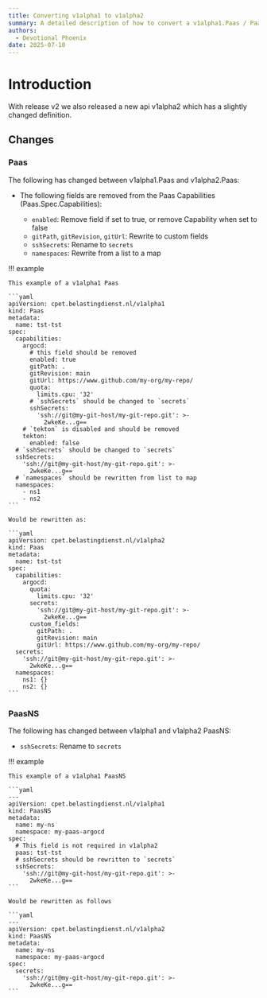 ```yaml
---
title: Converting v1alpha1 to v1alpha2
summary: A detailed description of how to convert a v1alpha1.Paas / PaasNS to v1alpha2.Paas / PaasNS.
authors:
  - Devotional Phoenix
date: 2025-07-10
---
```


# Introduction

With release v2 we also released a new api v1alpha2 which has a slightly changed definition.

## Changes

### Paas

The following has changed between v1alpha1.Paas and v1alpha2.Paas:

- The following fields are removed from the Paas Capabilities (Paas.Spec.Capabilities):

    - `enabled`: Remove field if set to true, or remove Capability when set to false
    - `gitPath`, `gitRevision`, `gitUrl`: Rewrite to custom fields
    - `sshSecrets`: Rename to `secrets`
    - `namespaces`: Rewrite from a list to a map

!!! example

    This example of a v1alpha1 Paas

    ```yaml
    apiVersion: cpet.belastingdienst.nl/v1alpha1
    kind: Paas
    metadata:
      name: tst-tst
    spec:
      capabilities:
        argocd:
          # this field should be removed
          enabled: true
          gitPath: .
          gitRevision: main
          gitUrl: https://www.github.com/my-org/my-repo/
          quota:
            limits.cpu: '32'
          # `sshSecrets` should be changed to `secrets`
          sshSecrets:
            'ssh://git@my-git-host/my-git-repo.git': >-
              2wkeKe...g==
        # `tekton` is disabled and should be removed
        tekton:
          enabled: false
      # `sshSecrets` should be changed to `secrets`
      sshSecrets:
        'ssh://git@my-git-host/my-git-repo.git': >-
          2wkeKe...g==
      # `namespaces` should be rewritten from list to map
      namespaces:
        - ns1
        - ns2
    ```

    Would be rewritten as:

    ```yaml
    apiVersion: cpet.belastingdienst.nl/v1alpha2
    kind: Paas
    metadata:
      name: tst-tst
    spec:
      capabilities:
        argocd:
          quota:
            limits.cpu: '32'
          secrets:
            'ssh://git@my-git-host/my-git-repo.git': >-
              2wkeKe...g==
          custom_fields:
            gitPath: .
            gitRevision: main
            gitUrl: https://www.github.com/my-org/my-repo/
      secrets:
        'ssh://git@my-git-host/my-git-repo.git': >-
          2wkeKe...g==
      namespaces:
        ns1: {}
        ns2: {}
    ```

### PaasNS

The following has changed between v1alpha1 and v1alpha2 PaasNS:

- `sshSecrets`: Rename to `secrets`

!!! example

    This example of a v1alpha1 PaasNS

    ```yaml
    ---
    apiVersion: cpet.belastingdienst.nl/v1alpha1
    kind: PaasNS
    metadata:
      name: my-ns
      namespace: my-paas-argocd
    spec:
      # This field is not required in v1alpha2
      paas: tst-tst
      # sshSecrets should be rewritten to `secrets`
      sshSecrets:
        'ssh://git@my-git-host/my-git-repo.git': >-
          2wkeKe...g==
    ```

    Would be rewritten as follows

    ```yaml
    ---
    apiVersion: cpet.belastingdienst.nl/v1alpha2
    kind: PaasNS
    metadata:
      name: my-ns
      namespace: my-paas-argocd
    spec:
      secrets:
        'ssh://git@my-git-host/my-git-repo.git': >-
          2wkeKe...g==
    ```